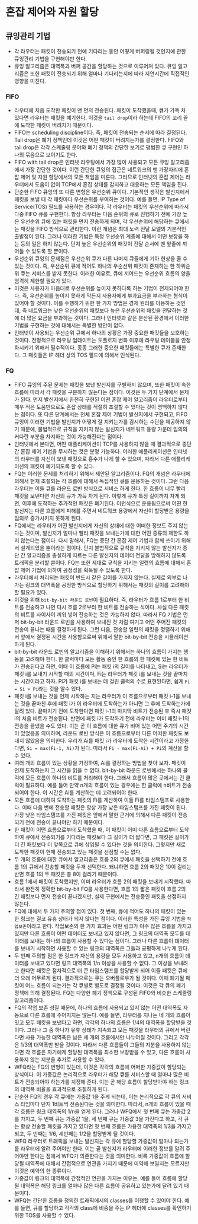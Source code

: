 # 혼잡 제어와 자원 할당

## 큐잉관리 기법
- 각 라우터는 패킷이 전송되기 전에 기다리는 동안 어떻게 버퍼링될 것인지에 관한 큐잉관리 기법을 구현해야만 한다.
- 큐잉 알고리즘은 대역폭과 버퍼 공간을 할당하는 것으로 이루어져 있다. 큐잉 알고리즘은 또한 패킷이 전송되기 위해 얼마나 기다리는지에 따라 지연시간에 직접적인 영향을 미친다.

### FIFO
- 라우터에 처음 도착한 패킷이 맨 먼저 전송된다. 패킷이 도착했을때, 큐가 가득 차 있다면 라우터는 패킷을 폐기한다. 이것을 `tail drop`이라 하는데 FIFO의 꼬리 끝에 도착한 패킷이 버려지기 때문이다.
- FIFO는 scheduling discipline이다. 즉, 패킷이 전송되는 순서에 따라 결정된다. Tail drop은 폐기 정책인데 이것은 어떤 패킷이 버려지는가를 결정한다. FIFO와 tail drop은 각각 스케줄링 분야와 폐기 정책의 간단한 보기로 평범한 큐 구현인 하나의 묶음으로 보이기도 한다.
- FIFO with tail drop은 인터넷 라우팅에서 가장 많이 사용되고 모든 큐잉 알고리즘에서 가장 간단한 것이다. 이런 간단한 큐잉의 접근은 네트워크의 맨 가장자리에 혼잡 제어 및 자원 할당에서의 모든 책임을 미룬다. 그러므로 인터넷의 혼잡 제어는 라우터에서 도움이 없이 TCP에서 혼잡 상태를 감지하고 대응하는 모든 책임을 진다.
- 단순한 FIFO 큐잉의 또 다른 변형은 우선순위 큐이다. 기본적인 생각은 발신지에서 패킷을 보낼 때 각 패킷마다 우선순위를 부여하는 것이다. 예를 들면, IP Type of Service(TOS) 필드를 사용하는 경우이다. 각 라우터는 패킷의 우선순위에 따라서 다중 FIFO 큐를 구현한다. 항상 라우터는 다음 순위의 큐로 진행하기 전에 가장 높은 우선순위 큐에 있는 패킷을 먼저 전송하게 되며, 각 우선순위에 해당하는 큐에서는 패킷을 FIFO 방식으로 관리한다. 이런 개념은 최대 노력 전달 모델의 기본적인 출발점이 된다. 그러나 이러한 기법은 특정 우선순위 계층에 대해서 어떤 보장을 하는 등의 일은 하지 않는다. 단지 높은 우선순위의 패킷이 전달 순서에 맨 앞줄에 끼어들 수 있도록 할 뿐이다.
- 우선순위 큐잉의 문제점은 우선순위 큐가 다른 나머지 큐들에게 기아 현상을 줄 수 있는 것이다. 즉, 우선순위 큐에 적어도 하나의 우순선위 패킷이 존재하는 한 하위순위 큐는 서비스를 받지 못한다. 이러한 이유로, 큐에 끼어드는 우선순위 흐름의 양을 엄격히 제한할 필요가 있다. 
- 이것은 사용자가 마음대로 우선순위를 높이지 못하다록 하는 기법이 전제되어야 한다. 즉, 우선순위를 높이지 못하게 막든지 사용자에게 부과요금을 부과하는 형식이 있어야 할 것이다. 이를 수행하기 위한 한 가지 방법은 경제 원리를 이용하는 것인데, 즉 네트워크는 낮은 우선순위의 패킷보다 높은 우선순위의 패킷을 전달하는 것에 더 많은 요금을 부과하는 것이다. 그러나 인터넷과 같은 분산된 환경에서 이러한 기법을 구현하는 것에 대해서는 특별한 방안이 없다.
- 인터넷이 사용되는 우선순위 큐에서 하나의 상황은 가장 중요한 패킷들을 보호하는 것이다. 전형적으로 라우팅 업데이트는 토폴로지 변화 이후에 라우팅 테이블을 안정화시키기 위해서 필수적이다. 종종 그러한 중요한 패킷들에는 특별한 큐가 존재한다. 그 패킷들은 IP 헤더 상의 TOS 필드에 의해서 인식된다.

### FQ
- FIFO 큐잉의 주된 문제는 패킷을 보낸 발신지를 구별하지 않으며, 또한 패킷이 속한 흐름에 따라서 각 패킷을 구분하지 않는다는 점이다. 이것은 두 가지 단계에서 문제가 된다. 먼저 발신지에서 완전히 구현된 어떤 혼잡 제어 알고리즘이 라우터로부터 매우 적은 도움만으로도 혼잡 상태를 적절히 조절할 수 있다는 것이 명백하지 않다는 점이다. 또 다른 단계에서는 전체 혼잡 제어 기법이 발신지에서 구현되고, FIFO 큐잉이 이러한 기법을 발신지가 어떻게 잘 지키는가를 감시하는 수단을 제공하지 않기 때문에, 불법적으로 규칙을 지키지 않는 발신지가 네트워크 용량 가운데 임의의 커다란 부분을 차지하는 것이 가능해진다는 점이다.
- 인터넷에서 본다면, 어떤 애플리케이션이 TCP를 사용하지 않을 때 결과적으로 종단 간 혼잡 제어 기법을 무시하는 것은 분명 가능하다. 이러한 애플리케이션은 인터넷의 라우터를 자신이 보낸 패킷으로 홍수가 나게 할 수 있으며, 따라서 다른 애플리케이션의 패킷이 폐기되도록 할 수 있다.
- FQ는 이러한 문제를 처리하기 위해서 제안된 알고리즘이다. FQ의 개념은 라우터에 의해서 현재 조절되는 각 흐름에 대해서 독집적인 큐를 운용하는 것이다. 그런 다음 라우터는 이들 큐를 라운드 로빈 방식으로 서비스 하게 한다. 한 흐름이 너무 빨리 패킷을 보낸다면 자신의 큐가 가득 차게 된다. 이렇게 큐가 특정 길이까지 차게 되면, 이후에 도착하는 추가적인 패킷은 폐기된다. 이런식으로 운용됨으로써 어떤 한 발신지는 다른 흐름에게 피해를 주면서 네트워크 용량에서 자신이 할당받은 용량을 임의로 증가시키지 못하게 된다.
- FQ에서는 라우터가 어떤 발신지에게 자신의 상태에 대한 어떠한 정보도 주지 않는다는 것이며, 발신지가 얼마나 빨리 패킷을 보내는가에 대한 어떤 종류의 제한도 하지 않는다는 점이다. 다시 말해서, FQ는 종단 간 혼잡 제어 기법과 함께 쓰이기 위해서 설계되었을 뿐이라는 점이다. 단지 불법적으로 규칙을 지키지 않는 발신지가 종단 간 알고리즘을 충실하게 따르는 다른 발신지의 데이터 전달을 방해하지 않도록 트래픽을 분리할 뿐이다. FQ는 또한 제대로 규칙을 지키는 일련의 흐름에 대해서 혼잡 제어 기법에 의하여 공정성을 획득될 수 있도록 한다.
- 라우터에서 처리되는 패킷이 반드시 같은 길이를 가지지 않는다. 실제로 외부로 나가는 링크의 대역폭을 공정한 방식으로 할당하기 위해서는 패킷의 길이를 고려해야 할 필요가 있다. 
- 이것을 위해 `bit-by-bit 라운드 로빈`이 필요하다. 즉, 라우터가 흐름 1로부터 한 비트를 전송하고 나면 다시 흐름 2로부터 한 비트를 전송하는 식이다. 사실 다른 패킷의 비트를 사이사이 끼워 넣어 전송하는 것은 가능하지 않다. 따라서 FQ 기법은 먼저 bit-by-bit 라운드 로빈을 사용하여 보내진 것 처럼 여기고 어떤 주어진 패킷의 전송이 끝나는 때를 결정하게 된다. 그런 다음, 전송할 일련의 패킷을 정렬하기 위해서 앞에서 결정된 시간을 사용함으로써 위에서 말한 bit-by-bit 전송을 시뮬레이션 하게 된다.
- bit-by-bit 라운드 로빈의 알고리즘을 이해하기 위해서는 하나의 흐름이 가지는 행동을 고려해야 한다. 한 클럭마다 모든 활동 중인 한 흐름의 한 패킷에 있는 한 비트가 전송된다고 하면, 이때 이 흐름에 Pi는 패킷 i의 길이를 나타내고, Si는 라우터가 패킷 i를 보내기 시작할 때의 시간이며, Fi는 라우터가 패킷 i를 보내는 것을 끝마치는 시간이라고 하자. Pi가 패킷 i를 보내는 데 걸린 클럭의 수로 표현된다면, 쉽게 `Fi = Si + Pi`라는 것을 알수 있다.
- 패킷 i를 보내는 것을 언제 시작하는 지는 라우터가 이 흐름으로부터 패킷 i-1을 보내는 것을 끝마친 후에 패킷 i가 이 라우터에 도착하는가 아니면 그 후에 도착하는가에 달려 있다. 끝마치기 전에 도착한다면 패킷 i-1의 마치막 비트가 전송된 후 즉시 패킷 i의 처음 비트가 전송된다. 반면에 패킷 i가 도착하기 전에 라우터는 이미 패킷 i-1의 전송을 끝냈을 수도 있다. 이는 곧 이 흐름에 대한 큐가 비어 있는 어떤 주기의 시간이 있었음을 의미하며, 라운드 로빈 방식은 이 흐름으로부터 다른 어떠한 패킷도 보내지 않았음을 의미한다. 우리가 Ai를 패킷 i가 라우터에 도착한 시간이라고 가정한다면, `Si = max(Fi-1, Ai)`가 된다. 따라서 `Fi - max(Fi-Ai) + Pi`의 계산을 할 수 있다.
- 여러 개의 흐름이 있는 상황을 가정하여, Ai를 결정하는 방법을 찾아 보자. 패킷이 언제 도착하는지 그 시간을 읽을 수 없다. bit-by-bit 라운드 로빈에서는 하나의 클럭에 모든 흐름이 하나의 비트를 처리해야 한다. 그래서 흐름이 많은 곳에서는 긴 클럭이 필요하다. 예를 들어 만약 n개의 흐름이 있는 경우에는 한 클럭에 n비트가 전송되어야 한다. 이 시간은 Ai를 계산하는 데 고려되어야 한다.
- 모든 흐름에 대하여 도착하는 패킷의 Fi를 계산하여 이들 Fi를 타임스탬프로 사용한다. 이때 다음 번에 전송할 패킷은 항상 가장 낮은 타임스탬프를 가진 패킷이 된다. 가장 낮은 타임스탬프를 가진 패킷은 앞에서 말한 근거에 의해서 다른 패킷이 전송되기 전에 전송이 끝나야만 하기 때문이다.
- 한 패킷이 어떤 흐름으로부터 도착했을 때, 이 패킷이 이미 다른 흐름으로부터 도착하여 큐에서 전송되기를 기다리는 패킷보다 그 길이가 더 짧다면, 그 패킷은 길이가 더 긴 패킷보다 더 앞쪽으로 큐에 삽입될 수 있다는 것을 의미한다. 그렇지만 새로 도착한 패킷이 현재 전송되고 있는 패킷을 선점할 수는 없다.
- 두 개의 흐름에 대한 큐에서 알고리즘은 흐름 2의 큐에서 패킷을 선택하기 전에 흐름 1의 큐에서 전송할 패킷을 두개 선택한다. 왜냐하면 흐름 2의 패킷은 10이 걸리는 반면  흐름 1의 두 패킷은 총 8이 걸리기 때문이다.
- 흐름 1에서 패킷이 도착했지만, 이미 라우터가 흐름 2의 패킷을 보내기 시작했다. 따라서 완전히 정확한 bit-by-bit FQ를 사용한다면, 흐름 1의 짧은 패킷이 흐름 2의 긴 패킷보다 먼저 전송이 끝나겠지만, 실제 구현에서는 전송중인 패킷을 선점하지 않는다.
- FQ에 대해서 두 가지 주의할 점이 있다. 첫 번째, 큐에 적어도 하나의 패킷이 있는 한 링크는 결코 유휴 상태가 되지 않다는 점이다. 이러한 특성을 가진 큐잉 기법을 `작업보존`이라고 한다. 작업보존의 한 가지 효과는 어떤 링크가 아주 많은 흐름을 가지고 있지만 다른 흐름이 어떤 데이터도 보내고 있지 않다면, 그 링크의 대역폭 모두를 데이터를 보내는 하나의 흐름이 사용할 수 있다는 점이다. 그러나 다른 흐름이 데이터를 보내기 시작하면 사용할 수 있는 링크의 대역폭은 그들과 공평하게 나누게 된다.
- 두 번째 주의할 점은 한 링크가 자신의 용량을 모두 사용하고 있고, n개의 흐름이 데이터를 보내고 있다면 링크 대역폭의 1/n 이상을 사용할 수 없다. 그 이상을 보내려고 한다면 패킷은 점차적으로 더 큰 타임스탬프를 할당받게 되어 이들 패킷은 큐에 더 오래 머무르게 된다. 결과적으로는 큐는 오버플로우가 될 것이다. 이때 폐기될 패킷이 어느 흐름이 되는가는 각 큐별로 별도로 결정될 것이다. 이것은 각 큐의 폐기 정책에 의해 결정된다. FQ는 다양한 폐기 정책으로 구성된 FIFO와 비슷한 스케줄링 알고리즘이다.
- FQ의 작업 보존 성질 때문에, 하나의 흐름에 사용되고 있지 않는 어떤 대역폭도 자동으로 다른 흐름에 주어지지는 않는다. 예를 들면, 라우터를 지나는 네 개의 흐름이 잇고 모두 패킷을 보낸다고 하면, 각각의 하나의 흐름은 1/4의 대역폭을 할당받을 것이다. 그러나 그 중 하나가 유휴 상태가 지속되고 모든 패킷을 라우터의 큐에서 버린다면 사용 가능한 대역폭은 남은 세 개의 흐름에서만 나누어질 것이다. 그리고 각각은 1/3의 대역폭만 받을 것이다. 따라서 다른 흐름들이 그들의 지분을 사용하지 않는다면 각 흐름은 자기에게 할당된 대역폭을 최소한 보장받을 수 있고, 다른 흐름이 사용하지 않는 지분을 추가로 사용할 수 있다.
- WFQ라는 FQ의 변형이 있는데, 이것은 각각의 흐름에 어떠한 가중값이 할당되는 방식이다. 이 가중값은 논리적으로 라우터가 해당 큐를 서비스할 때 얼마나 많은 비트가 전송되어야 하는가를 지정해 준다. 이는 곧 해당 흐름이 할당받아야 하는 링크의 대역폭 비율을 효과적으로 조절하게 된다. 
- 단순한 FQ의 경우 각 큐에는 가중값 1을 주게 되는데, 이는 논리적으로 각 큐의 서비스 타임마다 단지 1비트씩 전송된다는 것을 의미한다. 따라서, n개의 흐름이 있을 때 각 흐름은 링크 대역폭의 1/n을 얻게 된다. 그러나 WFQ에서 첫 번째 큐는 가중값 2를 가지고, 두 번째 큐는 가중값 1을, 세 번째 큐는 가중값 3을 가진다고 하고, 각 큐는 항상 전송할 패킷을 가지고 있다면 첫 번째 흐름은 가용한 대역폭의 1/3을 가지고 되고, 두 번째는 1/6, 세번째는 1/2을 할당받게 될 것이다.
- WFQ 라우터로 트래픽을 보내는 발신지는 각 큐에 할당할 가중값이 얼마나 되는가를 라우터에 알려 주어야만 한다. 이는 곧 발신지가 라우터에 이러한 정보를 알려 주어야만 한다는 점에서 WFQ가 의존한다는 것을 의미한다. 비록 가중값이 흐름에 할당될 대역폭에 대해서 간접적으로 연관을 가지기 때문에 미약해 보일지는 모르지만 이것은 예약의 한 종류이다.
- 가중값이 링크의 대역폭에 간접적인 연관을 가지는 이유는, 예를 들어 흐름에 할당될 대역폭은 해당 링크를 얼마나 많은 다른 흐름이 공유하고 있는가에 달려 있기 때문이다.
- WFQ는 간단한 흐름을 정의한 트래픽에서의 classes를 이행할 수 있어야 한다. 예를 들면, 큐를 할당하고 각각의 class에 비중을 주는 IP 헤더에 classes를 확인하기 위한 TOS를 사용할 수 있다.
